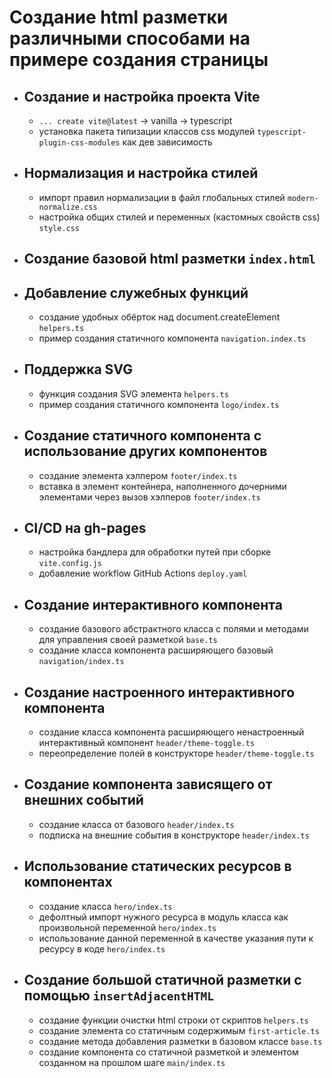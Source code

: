 # Создание html разметки различными способами на примере создания страницы

- ## Создание и настройка проекта Vite

  - `... create vite@latest` -> vanilla -> typescript
  - установка пакета типизации классов css модулей `typescript-plugin-css-modules` как дев зависимость

- ## Нормализация и настройка стилей

  - импорт правил нормализации в файл глобальных стилей `modern-normalize.css`
  - настройка общих стилей и переменных (кастомных свойств css) `style.css`

- ## Создание базовой html разметки `index.html`

- ## Добавление служебных функций

  - создание удобных обёрток над document.createElement `helpers.ts`
  - пример создания статичного компонента `navigation.index.ts`

- ## Поддержка SVG

  - функция создания SVG элемента `helpers.ts`
  - пример создания статичного компонента `logo/index.ts`

- ## Создание статичного компонента с использование других компонентов

  - создание элемента хэлпером `footer/index.ts`
  - вставка в элемент контейнера, наполненного дочерними элементами через вызов хэлперов `footer/index.ts`

- ## CI/CD на gh-pages

  - настройка бандлера для обработки путей при сборке `vite.config.js`
  - добавление workflow GitHub Actions `deploy.yaml`

- ## Создание интерактивного компонента

  - создание базового абстрактного класса с полями и методами для управления своей разметкой `base.ts`
  - создание класса компонента расширяющего базовый `navigation/index.ts`

- ## Создание настроенного интерактивного компонента

  - создание класса компонента расширяющего ненастроенный интерактивный компонент `header/theme-toggle.ts`
  - переопределение полей в конструкторе `header/theme-toggle.ts`

- ## Создание компонента зависящего от внешних событий

  - создание класса от базового `header/index.ts`
  - подписка на внешние события в конструкторе `header/index.ts`

- ## Использование статических ресурсов в компонентах

  - создание класса `hero/index.ts`
  - дефолтный импорт нужного ресурса в модуль класса как произвольной переменной `hero/index.ts`
  - использование данной переменной в качестве указания пути к ресурсу в коде `hero/index.ts`

- ## Создание большой статичной разметки с помощью `insertAdjacentHTML`

  - создание функции очистки html строки от скриптов `helpers.ts`
  - создание элемента со статичным содержимым `first-article.ts`
  - создание метода добавления разметки в базовом классе `base.ts`
  - создание компонента со статичной разметкой и элементом созданном на прошлом шаге `main/index.ts`
